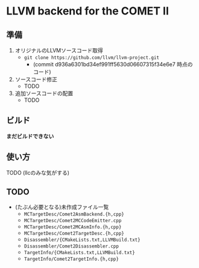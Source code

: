 # LLVM backend for the COMET II


## 準備
1. オリジナルのLLVMソースコード取得
    * `git clone https://github.com/llvm/llvm-project.git`
        * (commit d936a6301bd34ef991ff5630d06607315f34e6e7 時点のコード)
2. ソースコード修正
    * TODO
3. 追加ソースコードの配置
    * TODO


## ビルド
__まだビルドできない__


## 使い方
TODO (llcのみな気がする)


## TODO
* (たぶん必要となる)未作成ファイル一覧
    * `MCTargetDesc/Comet2AsmBackend.{h,cpp}`
    * `MCTargetDesc/Comet2MCCodeEmitter.cpp`
    * `MCTargetDesc/Comet2MCAsmInfo.{h,cpp}`
    * `MCTargetDesc/Comet2TargetDesc.{h,cpp}`
    * `Disassembler/{CMakeLists.txt,LLVMBuild.txt}`
    * `Disassembler/Comet2Disassembler.cpp`
    * `TargetInfo/{CMakeLists.txt,LLVMBuild.txt}`
    * `TargetInfo/Comet2TargetInfo.{h,cpp}`

